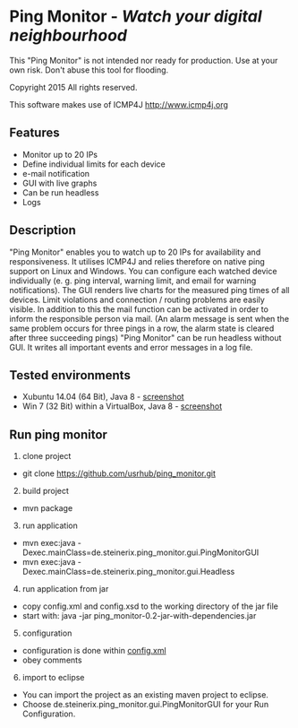 # Ping Monitor - _Watch your digital neighbourhood_

This "Ping Monitor" is not intended nor ready for production. Use at
your own risk. Don't abuse this tool for flooding.

Copyright 2015 All rights reserved.

This software makes use of ICMP4J http://www.icmp4j.org

## Features

  - Monitor up to 20 IPs
  - Define individual limits for each device
  - e-mail notification
  - GUI with live graphs
  - Can be run headless
  - Logs

## Description

"Ping Monitor" enables you to watch up to 20 IPs for availability and
responsiveness. It utilises ICMP4J and relies therefore on native
ping support on Linux and Windows. You can configure each watched
device individually (e. g. ping interval, warning limit, and email for
warning notifications).
The GUI renders live charts for the measured ping times of all
devices. Limit violations and connection / routing problems are easily
visible. In addition to this the mail function can be activated in
order to inform the responsible person via mail. (An alarm message is
sent when the same problem occurs for three pings in a row, the alarm
state is cleared after three succeeding pings)
"Ping Monitor" can be run headless without GUI. It writes all
important events and error messages in a log file.

## Tested environments
- Xubuntu 14.04 (64 Bit), Java 8 - [screenshot](https://raw.githubusercontent.com/usrhub/ping_monitor/master/sreenshot.jpg)
- Win 7 (32 Bit) within a VirtualBox, Java 8 - [screenshot](https://raw.githubusercontent.com/usrhub/ping_monitor/master/screenshot-windows.jpg)

## Run ping monitor

1. clone project
 - git clone https://github.com/usrhub/ping_monitor.git

2. build project
 - mvn package

3. run application
  - mvn exec:java -Dexec.mainClass=de.steinerix.ping_monitor.gui.PingMonitorGUI
  - mvn exec:java -Dexec.mainClass=de.steinerix.ping_monitor.gui.Headless

4. run application from jar
  - copy config.xml and config.xsd to the working directory of the jar file
  - start with: java -jar ping_monitor-0.2-jar-with-dependencies.jar

5. configuration
  - configuration is done within [config.xml](https://github.com/usrhub/ping_monitor/blob/master/src/main/resources/config.xml)
  - obey comments

6. import to eclipse
  - You can import the project as an existing maven project to eclipse.
  - Choose de.steinerix.ping_monitor.gui.PingMonitorGUI for your Run
Configuration.
